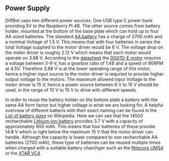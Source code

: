 ## Power Supply

DiffBot uses two different power sources. One USB type C power bank providing 5V to the Raspberry Pi 4B.
The other source comes from battery holder, mounted at the bottom of the base plate which can hold up to four AA sized batteries.
The standard [AA battery](https://en.wikipedia.org/wiki/AA_battery) has a charge of 2700 mAh and a nominal
Voltage of 1.5 V. This means that with four batteries in series the total Voltage supplied to the motor driver would
be 6 V. The voltage drop on the motor driver is roughly 2.12 V which means that each motor would operate on 3.88 V.
According to the [datasheet](https://cdn.sparkfun.com/assets/8/3/b/e/4/DS-16413-DG01D-E_Motor_with_Encoder.pdf) the 
[DG01D-E motor](https://www.sparkfun.com/products/16413) requires a voltage between 3-9 V, has a gearbox ratio of 1:48 and a speed of 90RPM at 4.5V.
Therefore 3.88 V is at the lower operating range of this motor, hence a higher input source to the motor driver is requried to provide
higher output voltage to the motors. The maximum allowed input Voltage to the motor driver is 15 V, hence a power source between 6 V to 15 V should be used,
in the range of 10 V to 15 V to drive with different speeds.

In order to reuse the battery holder on the bottom plate a battery with the same AA form factor but higher voltage is what we are looking for.
A helpful overview of different batteris with their exact naming can be found in the 
[List of battery sizes](https://en.wikipedia.org/wiki/List_of_battery_sizes) on Wikipedia. Here we can see that the 14500 recharchable 
[Lithium-ion battery](https://en.wikipedia.org/wiki/List_of_battery_sizes#Lithium-ion_batteries_(rechargeable)) provides 3.7 V with a capacity of 
approximately 900 mAh. This means that four batteries of these provide 14.8 V which is right below the maximum 15 V that the motor driver can handle.
Although the capacity is lower compared to non recharchable AA batteries (2700 mAh), these type of batteries can be reused multiple times when charged
with a suitable battery charchger such as the [Nitecore UMS4](https://charger.nitecore.com/product/ums4) or the 
[XTAR VC4](https://www.xtar.cc/product/XTAR-VC4-Charger-20.html).
